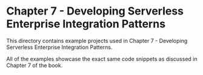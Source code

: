 # Chapter 7 - Developing Serverless Enterprise Integration Patterns
This directory contains example projects used in Chapter 7 - Developing Serverless Enterprise Integration Patterns. 

All of the examples showcase the exact same code snippets as discussed in Chapter 7 of the book. 